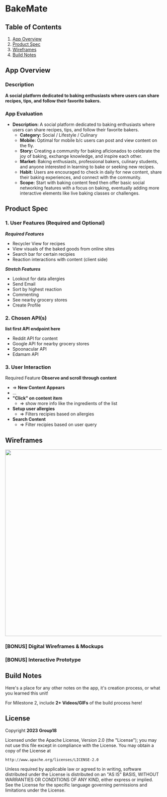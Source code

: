 # **BakeMate**

## Table of Contents

1. [App Overview](#App-Overview)
1. [Product Spec](#Product-Spec)
1. [Wireframes](#Wireframes)
1. [Build Notes](#Build-Notes)

## App Overview

### Description 

**A social platform dedicated to baking enthusiasts where users can share recipes, tips, and follow their favorite bakers.**

### App Evaluation

<!-- Evaluation of your app across the following attributes -->

- **Description:** A social platform dedicated to baking enthusiasts where users can share recipes, tips, and follow their favorite bakers.
    - **Category:** Social / Lifestyle / Culinary
    - **Mobile:** Optimal for mobile b/c users can post and view content on the fly.
    - **Story:** Creating a community for baking aficionados to celebrate the joy of baking, exchange knowledge, and inspire each other.
    - **Market:** Baking enthusiasts, professional bakers, culinary students, and anyone interested in learning to bake or seeking new recipes.
    - **Habit:** Users are encouraged to check in daily for new content, share their baking experiences, and connect with the community.
    - **Scope:** Start with baking content feed then offer basic social networking features with a focus on baking, eventually adding more interactive elements like live baking classes or challenges.

## Product Spec

### 1. User Features (Required and Optional)

***Required Features***
- Recycler View for recipes
- View visuals of the baked goods from online sites
- Search bar for certain recipies
- Reaction interactions with content (client side)

***Stretch Features***
- Lookout for data allergies
- Send Email
- Sort by highest reaction
- Commenting
- See nearby grocery stores
- Create Profile

### 2. Chosen API(s)

**list first API endpoint here**
- Reddit API for content
- Google API for nearby grocery stores
- Spoonacular API
- Edamam API

### 3. User Interaction

Required Feature
**Observe and scroll through content**
  - => **New Content Appears**
  - ...
- **"Click" on content item**
  - => show more info like the ingredients of the list
- **Setup user allergies**
  - => Filters recipies based on allergies
- **Search Content**
  - => Filter recipies based on user query

## Wireframes

<!-- Add picture of your hand sketched wireframes in this section -->
<img src="https://media.giphy.com/media/v1.Y2lkPTc5MGI3NjExeHQ5amNoajduZzA5ZmxrcjZyMWJ1ejh2YWgwdzc0azVnZjYwcmM1OSZlcD12MV9pbnRlcm5hbF9naWZfYnlfaWQmY3Q9Zw/K8QPd1afzcirVvsTPY/giphy.gif" width=600>

### [BONUS] Digital Wireframes & Mockups

### [BONUS] Interactive Prototype

## Build Notes

Here's a place for any other notes on the app, it's creation 
process, or what you learned this unit!  

For Milestone 2, include **2+ Videos/GIFs** of the build process here!

## License

Copyright **2023** **Group18**

Licensed under the Apache License, Version 2.0 (the "License");
you may not use this file except in compliance with the License.
You may obtain a copy of the License at

    http://www.apache.org/licenses/LICENSE-2.0

Unless required by applicable law or agreed to in writing, software
distributed under the License is distributed on an "AS IS" BASIS,
WITHOUT WARRANTIES OR CONDITIONS OF ANY KIND, either express or implied.
See the License for the specific language governing permissions and
limitations under the License.
